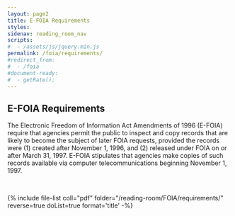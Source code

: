 ```yaml
---
layout: page2
title: E-FOIA Requirements
styles:
sidenav: reading_room_nav
scripts:
#  - /assets/js/jquery.min.js
permalink: /foia/requirements/
#redirect_from:
#  - /foia
#document-ready:
#  - getRate();
---
```


## E-FOIA Requirements

The Electronic Freedom of Information Act Amendments of 1996 (E-FOIA) require that agencies permit the public to inspect and copy records that are likely to become the subject of later FOIA requests, provided the records were (1) created after November 1, 1996, and (2) released under FOIA on or after March 31, 1997. E-FOIA stipulates that agencies make copies of such records available via computer telecommunications beginning November 1, 1997.

<br>

{% include file-list coll="pdf" folder="/reading-room/FOIA/requirements/" reverse=true doList=true format='title' -%}

<!-- CONTENT END -->
